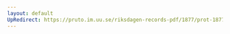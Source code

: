 ```yaml
---
layout: default
UpRedirect: https://pruto.im.uu.se/riksdagen-records-pdf/1877/prot-1877--fk--016/prot-1877--fk--016_009.pdf
---
```

